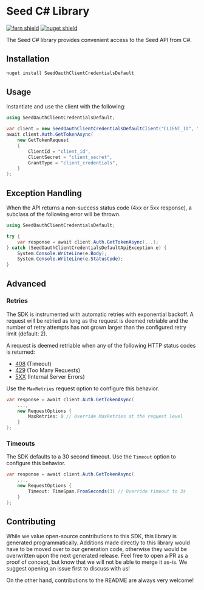 # Seed C# Library

[![fern shield](https://img.shields.io/badge/%F0%9F%8C%BF-Built%20with%20Fern-brightgreen)](https://buildwithfern.com?utm_source=github&utm_medium=github&utm_campaign=readme&utm_source=Seed%2FC%23)
[![nuget shield](https://img.shields.io/nuget/v/SeedOauthClientCredentialsDefault)](https://nuget.org/packages/SeedOauthClientCredentialsDefault)

The Seed C# library provides convenient access to the Seed API from C#.

## Installation

```sh
nuget install SeedOauthClientCredentialsDefault
```

## Usage

Instantiate and use the client with the following:

```csharp
using SeedOauthClientCredentialsDefault;

var client = new SeedOauthClientCredentialsDefaultClient("CLIENT_ID", "CLIENT_SECRET");
await client.Auth.GetTokenAsync(
    new GetTokenRequest
    {
        ClientId = "client_id",
        ClientSecret = "client_secret",
        GrantType = "client_credentials",
    }
);
```

## Exception Handling

When the API returns a non-success status code (4xx or 5xx response), a subclass of the following error
will be thrown.

```csharp
using SeedOauthClientCredentialsDefault;

try {
    var response = await client.Auth.GetTokenAsync(...);
} catch (SeedOauthClientCredentialsDefaultApiException e) {
    System.Console.WriteLine(e.Body);
    System.Console.WriteLine(e.StatusCode);
}
```

## Advanced

### Retries

The SDK is instrumented with automatic retries with exponential backoff. A request will be retried as long
as the request is deemed retriable and the number of retry attempts has not grown larger than the configured
retry limit (default: 2).

A request is deemed retriable when any of the following HTTP status codes is returned:

- [408](https://developer.mozilla.org/en-US/docs/Web/HTTP/Status/408) (Timeout)
- [429](https://developer.mozilla.org/en-US/docs/Web/HTTP/Status/429) (Too Many Requests)
- [5XX](https://developer.mozilla.org/en-US/docs/Web/HTTP/Status/500) (Internal Server Errors)

Use the `MaxRetries` request option to configure this behavior.

```csharp
var response = await client.Auth.GetTokenAsync(
    ...,
    new RequestOptions {
        MaxRetries: 0 // Override MaxRetries at the request level
    }
);
```

### Timeouts

The SDK defaults to a 30 second timeout. Use the `Timeout` option to configure this behavior.

```csharp
var response = await client.Auth.GetTokenAsync(
    ...,
    new RequestOptions {
        Timeout: TimeSpan.FromSeconds(3) // Override timeout to 3s
    }
);
```

## Contributing

While we value open-source contributions to this SDK, this library is generated programmatically.
Additions made directly to this library would have to be moved over to our generation code,
otherwise they would be overwritten upon the next generated release. Feel free to open a PR as
a proof of concept, but know that we will not be able to merge it as-is. We suggest opening
an issue first to discuss with us!

On the other hand, contributions to the README are always very welcome!